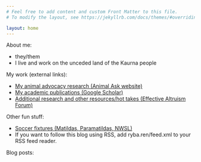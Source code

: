 ```yaml
---
# Feel free to add content and custom Front Matter to this file.
# To modify the layout, see https://jekyllrb.com/docs/themes/#overriding-theme-defaults

layout: home
---
```

About me:
- they/them
- I live and work on the unceded land of the Kaurna people
  
My work (external links):
- [My animal advocacy research (Animal Ask website)](https://www.animalask.org/research)
- [My academic publications (Google Scholar)](https://www.scholar.google.com/citations?hl=en&user=hCCZcZYAAAAJ&view_op=list_works&sortby=pubdate)
- [Additional research and other resources/hot takes (Effective Altruism Forum)](https://forum.effectivealtruism.org/users/ren-ryba)

Other fun stuff:
- [Soccer fixtures (Matildas, Paramatildas, NWSL)](soccer.html)
- If you want to follow this blog using RSS, add ryba.ren/feed.xml to your RSS feed reader.

Blog posts:

